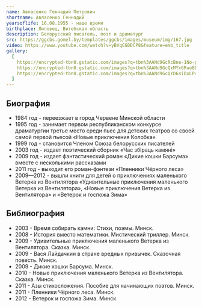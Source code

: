```yaml
---
name: Авласенко Геннадий Петрович
shortname: Авласенко Геннадий
yearsoflife: 16.08.1955 - наше время
birthplace: Липовец, Витебская область
description: Белорусский писатель, поэт и драматург
src: https://ggcbs.gomel.by/templates/ggcbs/images/museum/img/167.jpg
video: https://www.youtube.com/watch?v=yBVqCGDDCP8&feature=emb_title
gallery:
  [
    https://encrypted-tbn0.gstatic.com/images?q=tbn%3AANd9GcRcBne-1No-pDqXBzgpEZA9cbZylKwAd7qQ1I3wXwh5U3xS37zh,
    https://encrypted-tbn0.gstatic.com/images?q=tbn%3AANd9GcQxMYx6Ruo8BpJ9xYSgelkqlvjVebMcESvaIs3u6GaQl79hOCEM,
    https://encrypted-tbn0.gstatic.com/images?q=tbn%3AANd9GcQYD6siDxLP43CJaBSzcsXhjpVKmW_ln16-k3bJkqNiN9C4ktrr,
  ]
---
```


## Биография

- 1984 год - переезжает в город Червене Минской области
- 1995 год - занимает первом республиканском конкурсе драматургии третье место среди пьес для детских театров со своей самой первой пьесой «Новые приключения Колобка»
- 1999 год - становится Членом Союза белорусских писателей
- 2003 год - издает поэтический сборник «Час збіраць камяні»
- 2009 год - издает фантастический роман «Дикие кошки Барсума» вместе с несколькими рассказами
- 2011 год - выходит его роман-фэнтези «Пленники Чёрного леса»
- 2009—2012 - вышли книги для детей о приключениях маленького Ветерка из Вентилятора «Удивительные приключения маленького Ветерка из Вентилятора», «Новые приключения Ветерка из Вентилятора» и «Ветерок и госпожа Зима»

## Библиография

- 2003 - Время собирать камни: Стихи, поэмы. Минск.
- 2008 - История вместо математики. Мистический триллер. Минск.
- 2009 - Удивительные приключения маленького Ветерка из Вентилятора. Сказка. Минск.
- 2009 - Вася Лайдачкин в стране вредных привычек. Сказочная повесть. Минск.
- 2009 - Дикие кошки Барсума. Минск.
- 2010 - Новые приключения маленького Ветерка из Вентилятора. Сказка. Минск.
- 2011 - Азы стихосложения. Пособие для начинающих поэтов. Минск.
- 2011 - Пленники Чёрного леса. Минск.
- 2012 - Ветерок и госпожа Зима. Минск.
